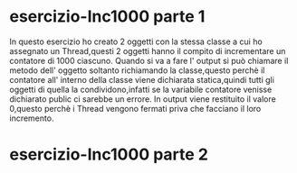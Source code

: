 # esercizio-Inc1000 parte 1
In questo esercizio ho creato 2 oggetti con la stessa classe a cui ho assegnato un Thread,questi 2 oggetti hanno il compito di incrementare
un contatore di 1000 ciascuno.
Quando si va a fare l' output si può chiamare il metodo dell' oggetto soltanto richiamando la classe,questo perchè il contatore all' interno
della classe viene dichiarata statica,quindi tutti gli oggetti di quella la condividono,infatti se la variabile contatore venisse dichiarato
public ci sarebbe un errore.
In output viene restituito il valore 0,questo perchè i Thread vengono fermati priva che facciano il loro incremento.
# esercizio-Inc1000 parte 2
